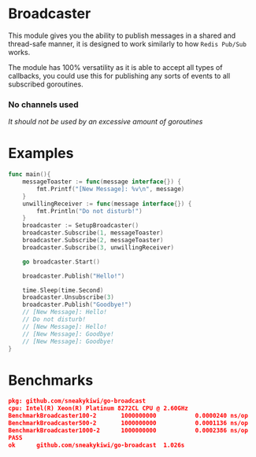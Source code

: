 # Broadcaster

This module gives you the ability to publish messages in a shared and thread-safe manner, it is designed to work similarly
to how `Redis Pub/Sub` works. 

The module has 100% versatility as it is able to accept all types of callbacks, you could use this for publishing any sorts
of events to all subscribed goroutines. 

**<h3>No channels used</h3>**

<i>It should not be used by an excessive amount of goroutines</i>

# Examples

```go
func main(){
    messageToaster := func(message interface{}) {
        fmt.Printf("[New Message]: %v\n", message)
    }
    unwillingReceiver := func(message interface{}) {
        fmt.Println("Do not disturb!")
    }
    broadcaster := SetupBroadcaster()
    broadcaster.Subscribe(1, messageToaster)
    broadcaster.Subscribe(2, messageToaster)
    broadcaster.Subscribe(3, unwillingReceiver)

    go broadcaster.Start()

    broadcaster.Publish("Hello!")

    time.Sleep(time.Second)
    broadcaster.Unsubscribe(3)
    broadcaster.Publish("Goodbye!")
    // [New Message]: Hello!
    // Do not disturb!
    // [New Message]: Hello!
    // [New Message]: Goodbye!
    // [New Message]: Goodbye!
}
```


# Benchmarks
```json
pkg: github.com/sneakykiwi/go-broadcast
cpu: Intel(R) Xeon(R) Platinum 8272CL CPU @ 2.60GHz
BenchmarkBroadcaster100-2    	1000000000	         0.0000240 ns/op
BenchmarkBroadcaster500-2    	1000000000	         0.0001136 ns/op
BenchmarkBroadcaster1000-2   	1000000000	         0.0002386 ns/op
PASS
ok  	github.com/sneakykiwi/go-broadcast	1.026s
```

